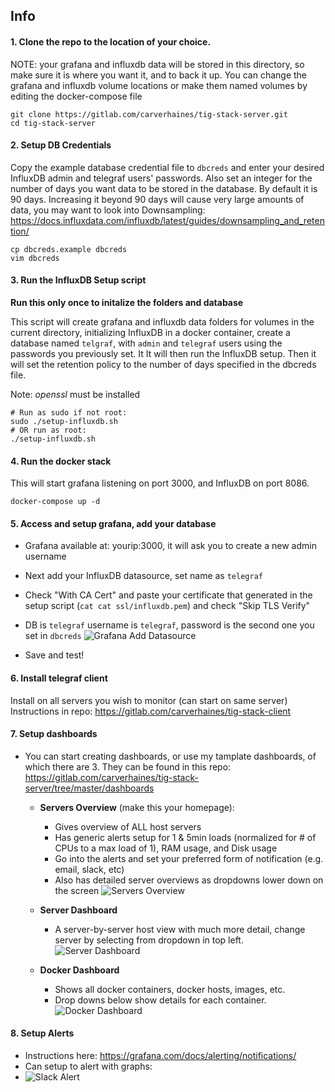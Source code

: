 ## Info

#### 1. Clone the repo to the location of your choice.
NOTE: your grafana and influxdb data will be stored in this directory, so make sure it is where you want it, and to back it up. You can change the grafana and influxdb volume locations or make them named volumes by editing the docker-compose file
```
git clone https://gitlab.com/carverhaines/tig-stack-server.git
cd tig-stack-server
```


#### 2. Setup DB Credentials
Copy the example database credential file to `dbcreds` and enter your desired InfluxDB admin and telegraf users' passwords. Also set an integer for the number of days you want data to be stored in the database. By default it is 90 days. Increasing it beyond 90 days will cause very large amounts of data, you may want to look into Downsampling: https://docs.influxdata.com/influxdb/latest/guides/downsampling_and_retention/
```
cp dbcreds.example dbcreds
vim dbcreds
```

#### 3. Run the InfluxDB Setup script
**Run this only once to initalize the folders and database**

This script will create grafana and influxdb data folders for volumes in the current directory, initializing InfluxDB in a docker container, create a database named `telgraf`, with `admin` and `telegraf` users using the passwords you previously set. It
It will then run the InfluxDB setup. Then it will set the retention policy to the number of days specified in the dbcreds file.

Note: *openssl* must be installed
```
# Run as sudo if not root:
sudo ./setup-influxdb.sh
# OR run as root:
./setup-influxdb.sh
```

#### 4. Run the docker stack
This will start grafana listening on port 3000, and InfluxDB on port 8086.
```
docker-compose up -d
```

#### 5. Access and setup grafana, add your database
* Grafana available at: yourip:3000, it will ask you to create a new admin username
* Next add your InfluxDB datasource, set name as `telegraf`
* Check "With CA Cert" and paste your certificate that generated in the setup script (`cat cat ssl/influxdb.pem`) and check "Skip TLS Verify"
* DB is `telegraf` username is `telegraf`, password is the second one you set in `dbcreds`
![Grafana Add Datasource](https://gitlab.com/uploads/-/system/personal_snippet/1886760/03299766942173c25e1945ada377fd0f/Capture0.JPG)


* Save and test!

#### 6. Install telegraf client
Install on all servers you wish to monitor (can start on same server)
Instructions in repo:
https://gitlab.com/carverhaines/tig-stack-client


#### 7. Setup dashboards
* You can start creating dashboards, or use my tamplate dashboards, of which there are 3. They can be found in this repo: https://gitlab.com/carverhaines/tig-stack-server/tree/master/dashboards

  * **Servers Overview** (make this your homepage):
    * Gives overview of ALL host servers
    * Has generic alerts setup for 1 & 5min loads (normalized for # of CPUs to a max load of 1), RAM usage, and Disk usage
    * Go into the alerts and set your preferred form of notification (e.g. email, slack, etc)
    * Also has detailed server overviews as dropdowns lower down on the screen
    ![Servers Overview](https://gitlab.com/uploads/-/system/personal_snippet/1886760/413bb8dd9428650bdfca0891edc61997/Capture1.JPG)


  * **Server Dashboard**
    * A server-by-server host view with much more detail, change server by selecting from dropdown in top left.
    ![Server Dashboard](https://gitlab.com/uploads/-/system/personal_snippet/1886760/2721114b14bd2c42549df16d883c8f0f/Capture2.JPG)


  * **Docker Dashboard**
    * Shows all docker containers, docker hosts, images, etc.
    * Drop downs below show details for each container.
    ![Docker Dashboard](https://gitlab.com/uploads/-/system/personal_snippet/1886760/678155ee257e67b29b1eba4b0d942894/Capture3.JPG)


#### 8. Setup Alerts
* Instructions here: https://grafana.com/docs/alerting/notifications/
* Can setup to alert with graphs:
* ![Slack Alert](https://angristan.xyz/content/images/2018/04/grafana_telegram_webdav.png)
